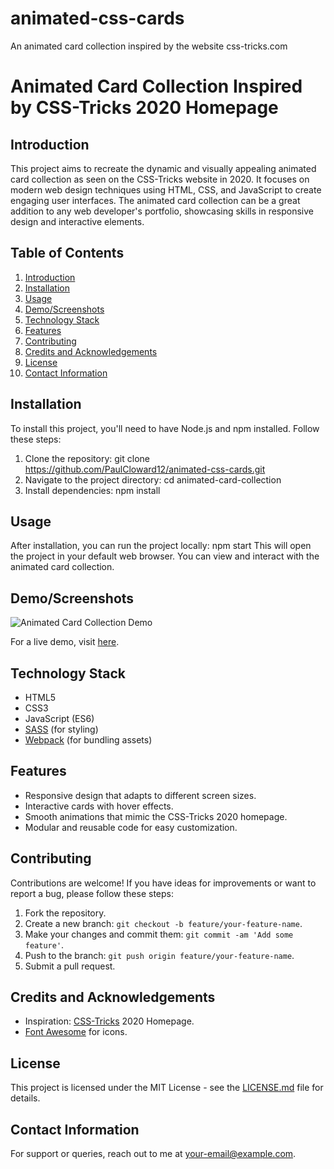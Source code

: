 # animated-css-cards
An animated card collection inspired by the website css-tricks.com

# Animated Card Collection Inspired by CSS-Tricks 2020 Homepage

## Introduction
This project aims to recreate the dynamic and visually appealing animated card collection as seen on the CSS-Tricks website in 2020. It focuses on modern web design techniques using HTML, CSS, and JavaScript to create engaging user interfaces. The animated card collection can be a great addition to any web developer's portfolio, showcasing skills in responsive design and interactive elements.

## Table of Contents
1. [Introduction](#introduction)
2. [Installation](#installation)
3. [Usage](#usage)
4. [Demo/Screenshots](#demoscreenshots)
5. [Technology Stack](#technology-stack)
6. [Features](#features)
7. [Contributing](#contributing)
8. [Credits and Acknowledgements](#credits-and-acknowledgements)
9. [License](#license)
10. [Contact Information](#contact-information)

## Installation
To install this project, you'll need to have Node.js and npm installed. Follow these steps:
1. Clone the repository:
  git clone https://github.com/PaulCloward12/animated-css-cards.git
2. Navigate to the project directory:
  cd animated-card-collection 
3. Install dependencies:
  npm install

## Usage
After installation, you can run the project locally:
  npm start
This will open the project in your default web browser. You can view and interact with the animated card collection.

## Demo/Screenshots
![Animated Card Collection Demo](link-to-demo-image-or-gif)

For a live demo, visit [here](link-to-live-demo).

## Technology Stack
- HTML5
- CSS3
- JavaScript (ES6)
- [SASS](https://sass-lang.com/) (for styling)
- [Webpack](https://webpack.js.org/) (for bundling assets)

## Features
- Responsive design that adapts to different screen sizes.
- Interactive cards with hover effects.
- Smooth animations that mimic the CSS-Tricks 2020 homepage.
- Modular and reusable code for easy customization.

## Contributing
Contributions are welcome! If you have ideas for improvements or want to report a bug, please follow these steps:
1. Fork the repository.
2. Create a new branch: `git checkout -b feature/your-feature-name`.
3. Make your changes and commit them: `git commit -am 'Add some feature'`.
4. Push to the branch: `git push origin feature/your-feature-name`.
5. Submit a pull request.

## Credits and Acknowledgements
- Inspiration: [CSS-Tricks](https://css-tricks.com/) 2020 Homepage.
- [Font Awesome](https://fontawesome.com/) for icons.

## License
This project is licensed under the MIT License - see the [LICENSE.md](LICENSE.md) file for details.

## Contact Information
For support or queries, reach out to me at [your-email@example.com](mailto:your-email@example.com).
